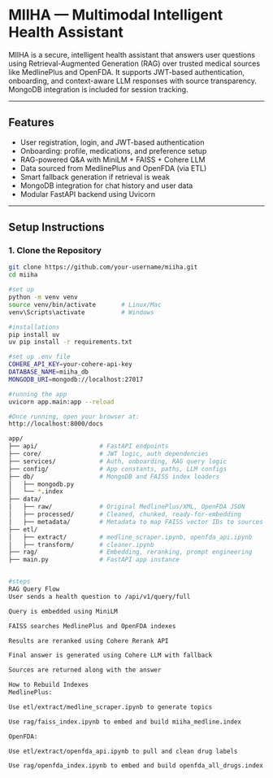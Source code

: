 # MIIHA — Multimodal Intelligent Health Assistant

MIIHA is a secure, intelligent health assistant that answers user questions using Retrieval-Augmented Generation (RAG) over trusted medical sources like MedlinePlus and OpenFDA. It supports JWT-based authentication, onboarding, and context-aware LLM responses with source transparency. MongoDB integration is included for session tracking.

---

## Features

- User registration, login, and JWT-based authentication
- Onboarding: profile, medications, and preference setup
- RAG-powered Q&A with MiniLM + FAISS + Cohere LLM
- Data sourced from MedlinePlus and OpenFDA (via ETL)
- Smart fallback generation if retrieval is weak
- MongoDB integration for chat history and user data
- Modular FastAPI backend using Uvicorn

---

## Setup Instructions

### 1. Clone the Repository

```bash
git clone https://github.com/your-username/miiha.git
cd miiha

#set up
python -m venv venv
source venv/bin/activate       # Linux/Mac
venv\Scripts\activate          # Windows

#installations 
pip install uv
uv pip install -r requirements.txt

#set up .env file 
COHERE_API_KEY=your-cohere-api-key
DATABASE_NAME=miiha_db
MONGODB_URI=mongodb://localhost:27017

#running the app
uvicorn app.main:app --reload

#Once running, open your browser at:
http://localhost:8000/docs

app/
├── api/                 # FastAPI endpoints
├── core/                # JWT logic, auth dependencies
├── services/            # Auth, onboarding, RAG query logic
├── config/              # App constants, paths, LLM configs
├── db/                  # MongoDB and FAISS index loaders
│   ├── mongodb.py
│   └── *.index
├── data/
│   ├── raw/             # Original MedlinePlus/XML, OpenFDA JSON
│   ├── processed/       # Cleaned, chunked, ready-for-embedding
│   ├── metadata/        # Metadata to map FAISS vector IDs to sources
├── etl/
│   ├── extract/         # medline_scraper.ipynb, openfda_api.ipynb
│   ├── transform/       # cleaner.ipynb
├── rag/                 # Embedding, reranking, prompt engineering
├── main.py              # FastAPI app instance


#steps
RAG Query Flow
User sends a health question to /api/v1/query/full

Query is embedded using MiniLM

FAISS searches MedlinePlus and OpenFDA indexes

Results are reranked using Cohere Rerank API

Final answer is generated using Cohere LLM with fallback

Sources are returned along with the answer

How to Rebuild Indexes
MedlinePlus:

Use etl/extract/medline_scraper.ipynb to generate topics

Use rag/faiss_index.ipynb to embed and build miiha_medline.index

OpenFDA:

Use etl/extract/openfda_api.ipynb to pull and clean drug labels

Use rag/openfda_index.ipynb to embed and build openfda_all_drugs.index
